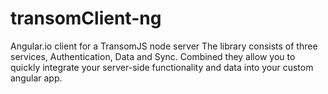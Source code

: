 # transomClient-ng
Angular.io client for a TransomJS node server
The library consists of three services, Authentication, Data and Sync. Combined they allow you to quickly integrate your
server-side functionality and data into your custom angular app.